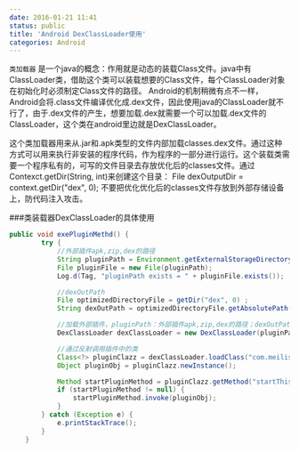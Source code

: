 ```yaml
---
date: 2016-01-21 11:41
status: public
title: 'Android DexClassLoader使用'
categories: Android
---
```


`类加载器` 是一个java的概念：作用就是动态的装载Class文件。java中有ClassLoader类，借助这个类可以装载想要的Class文件，每个ClassLoader对象在初始化时必须制定Class文件的路径。
Android的机制稍微有点不一样，Android会将.class文件编译优化成.dex文件，因此使用java的ClassLoader就不行了，由于.dex文件的产生，想要加载.dex就需要一个可以加载.dex文件的ClassLoader，这个类在android里边就是DexClassLoader。

这个类加载器用来从.jar和.apk类型的文件内部加载classes.dex文件。通过这种方式可以用来执行非安装的程序代码，作为程序的一部分进行运行。这个装载类需要一个程序私有的，可写的文件目录去存放优化后的classes文件。通过Contexct.getDir(String, int)来创建这个目录：
     File dexOutputDir = context.getDir("dex", 0);
不要把优化优化后的classes文件存放到外部存储设备上，防代码注入攻击。

###类装载器DexClassLoader的具体使用

```java
public void exePluginMethd() {
        try {
            //外部插件apk,zip,dex的路径
            String pluginPath = Environment.getExternalStorageDirectory() + File.separator+ "plugin.apk";
            File pluginFile = new File(pluginPath);
            Log.d(Tag, "pluginPath exists = " + pluginFile.exists());

            //dexOutPath
            File optimizedDirectoryFile = getDir("dex", 0) ;
            String dexOutPath = optimizedDirectoryFile.getAbsolutePath();

            //加载外部插件，pluginPath：外部插件apk,zip,dex的路径；dexOutPath:dexOutPath; 第三个参数：native代码的路径；
            DexClassLoader dexClassLoader = new DexClassLoader(pluginPath, dexOutPath, null, getClassLoader());

            //通过反射调用插件中的类
            Class<?> pluginClazz = dexClassLoader.loadClass("com.meilishuo.testmodel.classloader.PluginActivity");
            Object pluginObj = pluginClazz.newInstance();

            Method startPluginMethod = pluginClazz.getMethod("startThis");
            if (startPluginMethod != null) {
                startPluginMethod.invoke(pluginObj);
            }
        } catch (Exception e) {
            e.printStackTrace();
        }
    }
```

